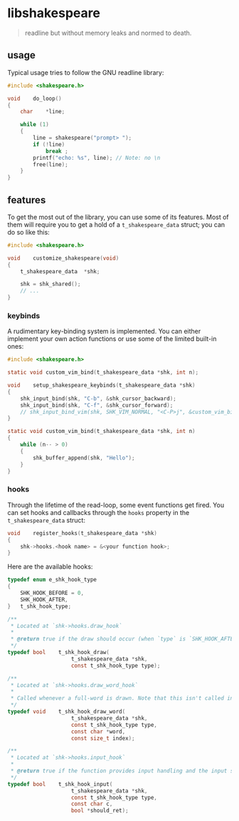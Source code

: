 # libshakespeare
> readline but without memory leaks and normed to death. 

## usage

Typical usage tries to follow the GNU readline library:
```c
#include <shakespeare.h>

void    do_loop()
{
    char    *line;

    while (1)
    {
        line = shakespeare("prompt> ");
        if (!line)
            break ;
        printf("echo: %s", line); // Note: no \n
        free(line);
    }
}
```

## features

To get the most out of the library, you can use some of its features. Most of them will require you to get a hold of a `t_shakespeare_data` struct; you can do so like this:

```c
#include <shakespeare.h>

void    customize_shakespeare(void)
{
    t_shakespeare_data  *shk;

    shk = shk_shared();
    // ...
}
```

### keybinds

A rudimentary key-binding system is implemented. You can either implement your own action functions or use some of the limited built-in ones:

```c
#include <shakespeare.h>

static void custom_vim_bind(t_shakespeare_data *shk, int n);

void    setup_shakespeare_keybinds(t_shakespeare_data *shk)
{
    shk_input_bind(shk, "C-b", &shk_cursor_backward);
    shk_input_bind(shk, "C-f", &shk_cursor_forward);
    // shk_input_bind_vim(shk, SHK_VIM_NORMAL, "<C-P>j", &custom_vim_bind);
}

static void custom_vim_bind(t_shakespeare_data *shk, int n)
{
    while (n-- > 0)
    {
        shk_buffer_append(shk, "Hello");
    }
}
```

### hooks

Through the lifetime of the read-loop, some event functions get fired. You can set hooks and callbacks through the `hooks` property in the `t_shakespeare_data` struct:

```c
void    register_hooks(t_shakespeare_data *shk)
{
    shk->hooks.<hook name> = &<your function hook>;
}
```

Here are the available hooks:

```c
typedef enum e_shk_hook_type
{
    SHK_HOOK_BEFORE = 0,
    SHK_HOOK_AFTER,
}   t_shk_hook_type;

/**
 * Located at `shk->hooks.draw_hook`
 *
 * @return true if the draw should occur (when `type` is `SHK_HOOK_AFTER`, this doesn't matter).
 */
typedef bool    t_shk_hook_draw(
                    t_shakespeare_data *shk,
                    const t_shk_hook_type type);

/**
 * Located at `shk->hooks.draw_word_hook`
 *
 * Called whenever a full-word is drawn. Note that this isn't called in a loop, rather when a word needs redrawing.
 */
typedef void    t_shk_hook_draw_word(
                    t_shakespeare_data *shk,
                    const t_shk_hook_type type,
                    const char *word,
                    const size_t index);

/**
 * Located at `shk->hooks.input_hook`
 *
 * @return true if the function provides input handling and the input should be ignored.
 */
typedef bool    t_shk_hook_input(
                    t_shakespeare_data *shk,
                    const t_shk_hook_type type,
                    const char c,
                    bool *should_ret);
```
